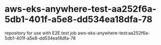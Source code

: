 # aws-eks-anywhere-test-aa252f6a-5db1-401f-a5e8-dd534ea18dfa-78
repository for use with E2E test job aws-eks-anywhere-test:aa252f6a-5db1-401f-a5e8-dd534ea18dfa-78
